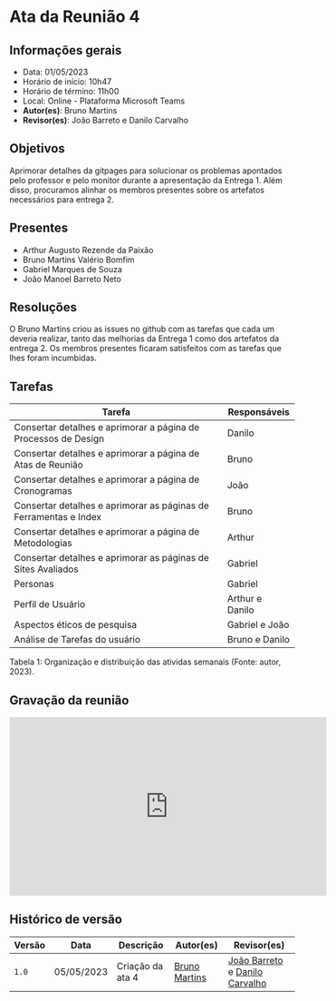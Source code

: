 # Ata da Reunião 4

## Informações gerais
- Data: 01/05/2023
- Horário de início: 10h47
- Horário de término: 11h00
- Local: Online - Plataforma Microsoft Teams
- **Autor(es)**: Bruno Martins
- **Revisor(es)**: João Barreto e Danilo Carvalho

## Objetivos
Aprimorar detalhes da gitpages para solucionar os problemas apontados pelo professor e pelo monitor durante a apresentação da Entrega 1. Além disso, procuramos alinhar os membros presentes sobre os artefatos necessários para entrega 2.

## Presentes
- Arthur Augusto Rezende da Paixão
- Bruno Martins Valério Bomfim
- Gabriel Marques de Souza
- João Manoel Barreto Neto

## Resoluções
O Bruno Martins criou as issues no github com as tarefas que cada um deveria realizar, tanto das melhorias da Entrega 1 como dos artefatos da entrega 2. Os membros presentes ficaram satisfeitos com as tarefas que lhes foram incumbidas.

## Tarefas
| Tarefa | Responsáveis |
| ---- | ---- |
| Consertar detalhes e aprimorar a página de Processos de Design | Danilo |
| Consertar detalhes e aprimorar a página de Atas de Reunião | Bruno |
| Consertar detalhes e aprimorar a página de Cronogramas | João |
| Consertar detalhes e aprimorar as páginas de Ferramentas e Index | Bruno |
| Consertar detalhes e aprimorar a página de Metodologias | Arthur |
| Consertar detalhes e aprimorar as páginas de Sites Avaliados | Gabriel |
| Personas | Gabriel |
| Perfil de Usuário | Arthur e Danilo |
| Aspectos éticos de pesquisa | Gabriel e João |
| Análise de Tarefas do usuário | Bruno e Danilo |

Tabela 1: Organização e distribuição das atividas semanais (Fonte: autor, 2023).

## Gravação da reunião
<iframe width="560" height="315" src="https://www.youtube.com/embed/S3kXiFJRgI4" title="YouTube video player" frameborder="0" allow="accelerometer; autoplay; clipboard-write; encrypted-media; gyroscope; picture-in-picture; web-share" allowfullscreen></iframe>

## Histórico de versão
| Versão | Data | Descrição | Autor(es) | Revisor(es) |
| --- | --- | --- | --- | --- |
|  `1.0`   | 05/05/2023 | Criação da ata 4 | [Bruno Martins](https://github.com/gitbmvb) | [João Barreto](https://github.com/JoaoBarreto03) e [Danilo Carvalho](https://github.com/Danilo-Carvalho-Antunes) |
